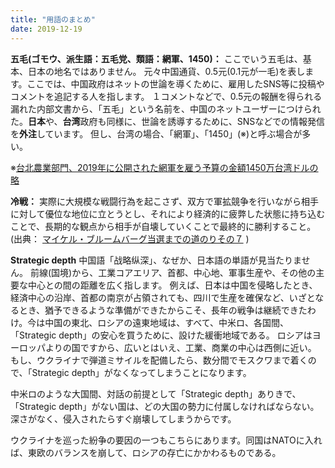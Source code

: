 ```yaml
---
title: "用語のまとめ"
date: 2019-12-19
---
```


**五毛(ゴモウ、派生語：五毛党、類語：網軍、1450)：** ここでいう五毛は、基本、日本の地名ではありません。 元々中国通貨、0.5元(0.1元が一毛)を表します。ここでは、中国政府はネットの世論を導くために、雇用したSNS等に投稿やコメントを追記する人を指します。 １コメントなどで、0.5元の報酬を得られる漏れた内部文書から、「五毛」という名前を、中国のネットユーザーにつけられた。**日本**や、**台湾**政府も同様に、世論を誘導するために、SNSなどでの情報発信を**外注**しています。 但し、台湾の場合、「網軍」、「1450」(※)と呼ぶ場合が多い。

※[台北農業部門、2019年に公開された網軍を雇う予算の金額1450万台湾ドルの略](https://zh.wikipedia.org/wiki/%E5%8F%B0%E7%81%A3%E7%B6%B2%E8%B7%AF%E7%94%A8%E8%AA%9E%E5%88%97%E8%A1%A8#%E6%95%B0%E5%AD%97)

**冷戦：** 実際に大規模な戦闘行為を起こさず、双方で軍拡競争を行いながら相手に対して優位な地位に立とうとし、それにより経済的に疲弊した状態に持ち込むことで、長期的な観点から相手が自壊していくことで最終的に勝利すること。 (出典： [マイケル・ブルームバーグ当選までの道のりその７](https://twitter.com/pandypandy0513/status/1206939652667523074?s=20) )

**Strategic depth** 中国語「战略纵深」、なぜか、日本語の単語が見当たりません。 前線(国境)から、工業コアエリア、首都、中心地、軍事生産や、その他の主要な中心との間の距離を広く指します。 例えば、日本は中国を侵略したとき、経済中心の沿岸、首都の南京が占領されても、四川で生産を確保など、いざとなるとき、猶予できるような準備ができたからこそ、長年の戦争は継続できたわけ。今は中国の東北、ロシアの遠東地域は、すべて、中米ロ、各国間、「Strategic depth」の安心を買うために、設けた緩衝地域である。 ロシアはヨーロッパよりの国ですから、広いとはいえ、工業、商業の中心は西側に近い。 もし、ウクライナで弾道ミサイルを配備したら、数分間でモスクワまで着くので、「Strategic depth」がなくなってしまうことになります。

中米ロのような大国間、対話の前提として「Strategic depth」ありきで、「Strategic depth」がない国は、どの大国の勢力に付属しなければならない。深さがなく、侵入されたらすぐ崩壊してしまうからです。

ウクライナを巡った紛争の要因の一つもこちらにあります。同国はNATOに入れば、東欧のバランスを崩して、ロシアの存亡にかかわるものである。
